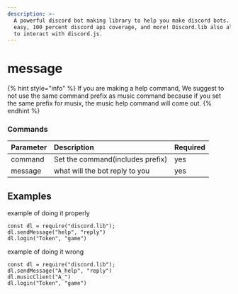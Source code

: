 ```yaml
---
description: >-
  A powerful discord bot making library to help you make discord bots. Super
  easy, 100 percent discord api coverage, and more! Discord.lib also allows you
  to interact with discord.js.
---
```


# message

{% hint style="info" %}
If you are making a help command, We suggest to not use the same command prefix as music command because if you set the same prefix for musix, the music help command will come out. 
{% endhint %}

### Commands

| Parameter | Description | Required |
| :--- | :--- | :--- |
| command | Set the command\(includes prefix\) | yes |
| message | what will the bot reply to you | yes |

## Examples

example of doing it properly

```
const dl = require("discord.lib");
dl.sendMessage("help", "reply")
dl.login("Token", "game")
```

example of doing it wrong

```
const dl = require("discord.lib");
dl.sendMessage("A_help", "reply")
dl.musicClient("A_")
dl.login("Token", "game")
```

